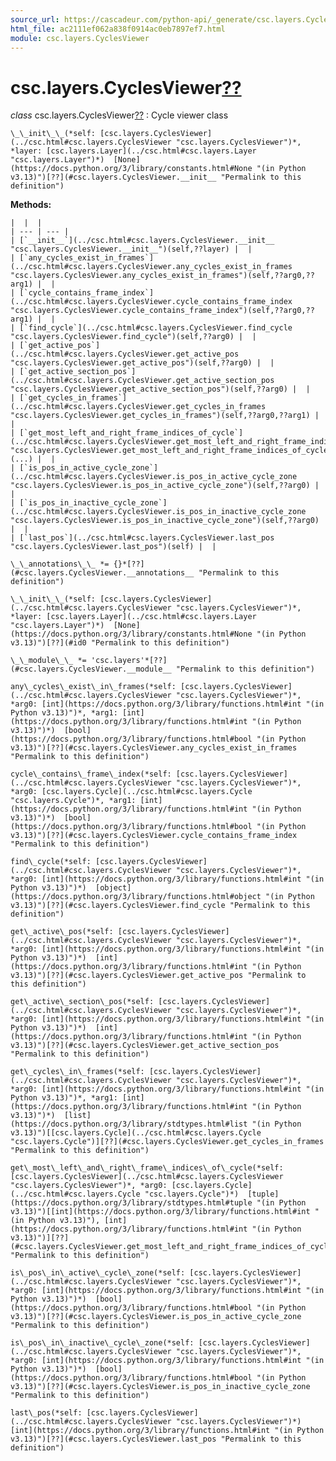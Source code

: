 ```yaml
---
source_url: https://cascadeur.com/python-api/_generate/csc.layers.CyclesViewer.html
html_file: ac2111ef062a838f0914ac0eb7897ef7.html
module: csc.layers.CyclesViewer
---
```


# csc.layers.CyclesViewer[??](#csc-layers-cyclesviewer "Permalink to this heading")

*class* csc.layers.CyclesViewer[??](#csc.layers.CyclesViewer "Permalink to this definition")
:   Cycle viewer class

    \_\_init\_\_(*self: [csc.layers.CyclesViewer](../csc.html#csc.layers.CyclesViewer "csc.layers.CyclesViewer")*, *layer: [csc.layers.Layer](../csc.html#csc.layers.Layer "csc.layers.Layer")*)  [None](https://docs.python.org/3/library/constants.html#None "(in Python v3.13)")[??](#csc.layers.CyclesViewer.__init__ "Permalink to this definition")

    
**Methods:**

    |  |  |
    | --- | --- |
    | [`__init__`](../csc.html#csc.layers.CyclesViewer.__init__ "csc.layers.CyclesViewer.__init__")(self,??layer) |  |
    | [`any_cycles_exist_in_frames`](../csc.html#csc.layers.CyclesViewer.any_cycles_exist_in_frames "csc.layers.CyclesViewer.any_cycles_exist_in_frames")(self,??arg0,??arg1) |  |
    | [`cycle_contains_frame_index`](../csc.html#csc.layers.CyclesViewer.cycle_contains_frame_index "csc.layers.CyclesViewer.cycle_contains_frame_index")(self,??arg0,??arg1) |  |
    | [`find_cycle`](../csc.html#csc.layers.CyclesViewer.find_cycle "csc.layers.CyclesViewer.find_cycle")(self,??arg0) |  |
    | [`get_active_pos`](../csc.html#csc.layers.CyclesViewer.get_active_pos "csc.layers.CyclesViewer.get_active_pos")(self,??arg0) |  |
    | [`get_active_section_pos`](../csc.html#csc.layers.CyclesViewer.get_active_section_pos "csc.layers.CyclesViewer.get_active_section_pos")(self,??arg0) |  |
    | [`get_cycles_in_frames`](../csc.html#csc.layers.CyclesViewer.get_cycles_in_frames "csc.layers.CyclesViewer.get_cycles_in_frames")(self,??arg0,??arg1) |  |
    | [`get_most_left_and_right_frame_indices_of_cycle`](../csc.html#csc.layers.CyclesViewer.get_most_left_and_right_frame_indices_of_cycle "csc.layers.CyclesViewer.get_most_left_and_right_frame_indices_of_cycle")(...) |  |
    | [`is_pos_in_active_cycle_zone`](../csc.html#csc.layers.CyclesViewer.is_pos_in_active_cycle_zone "csc.layers.CyclesViewer.is_pos_in_active_cycle_zone")(self,??arg0) |  |
    | [`is_pos_in_inactive_cycle_zone`](../csc.html#csc.layers.CyclesViewer.is_pos_in_inactive_cycle_zone "csc.layers.CyclesViewer.is_pos_in_inactive_cycle_zone")(self,??arg0) |  |
    | [`last_pos`](../csc.html#csc.layers.CyclesViewer.last_pos "csc.layers.CyclesViewer.last_pos")(self) |  |

    \_\_annotations\_\_ *= {}*[??](#csc.layers.CyclesViewer.__annotations__ "Permalink to this definition")

    \_\_init\_\_(*self: [csc.layers.CyclesViewer](../csc.html#csc.layers.CyclesViewer "csc.layers.CyclesViewer")*, *layer: [csc.layers.Layer](../csc.html#csc.layers.Layer "csc.layers.Layer")*)  [None](https://docs.python.org/3/library/constants.html#None "(in Python v3.13)")[??](#id0 "Permalink to this definition")

    \_\_module\_\_ *= 'csc.layers'*[??](#csc.layers.CyclesViewer.__module__ "Permalink to this definition")

    any\_cycles\_exist\_in\_frames(*self: [csc.layers.CyclesViewer](../csc.html#csc.layers.CyclesViewer "csc.layers.CyclesViewer")*, *arg0: [int](https://docs.python.org/3/library/functions.html#int "(in Python v3.13)")*, *arg1: [int](https://docs.python.org/3/library/functions.html#int "(in Python v3.13)")*)  [bool](https://docs.python.org/3/library/functions.html#bool "(in Python v3.13)")[??](#csc.layers.CyclesViewer.any_cycles_exist_in_frames "Permalink to this definition")

    cycle\_contains\_frame\_index(*self: [csc.layers.CyclesViewer](../csc.html#csc.layers.CyclesViewer "csc.layers.CyclesViewer")*, *arg0: [csc.layers.Cycle](../csc.html#csc.layers.Cycle "csc.layers.Cycle")*, *arg1: [int](https://docs.python.org/3/library/functions.html#int "(in Python v3.13)")*)  [bool](https://docs.python.org/3/library/functions.html#bool "(in Python v3.13)")[??](#csc.layers.CyclesViewer.cycle_contains_frame_index "Permalink to this definition")

    find\_cycle(*self: [csc.layers.CyclesViewer](../csc.html#csc.layers.CyclesViewer "csc.layers.CyclesViewer")*, *arg0: [int](https://docs.python.org/3/library/functions.html#int "(in Python v3.13)")*)  [object](https://docs.python.org/3/library/functions.html#object "(in Python v3.13)")[??](#csc.layers.CyclesViewer.find_cycle "Permalink to this definition")

    get\_active\_pos(*self: [csc.layers.CyclesViewer](../csc.html#csc.layers.CyclesViewer "csc.layers.CyclesViewer")*, *arg0: [int](https://docs.python.org/3/library/functions.html#int "(in Python v3.13)")*)  [int](https://docs.python.org/3/library/functions.html#int "(in Python v3.13)")[??](#csc.layers.CyclesViewer.get_active_pos "Permalink to this definition")

    get\_active\_section\_pos(*self: [csc.layers.CyclesViewer](../csc.html#csc.layers.CyclesViewer "csc.layers.CyclesViewer")*, *arg0: [int](https://docs.python.org/3/library/functions.html#int "(in Python v3.13)")*)  [int](https://docs.python.org/3/library/functions.html#int "(in Python v3.13)")[??](#csc.layers.CyclesViewer.get_active_section_pos "Permalink to this definition")

    get\_cycles\_in\_frames(*self: [csc.layers.CyclesViewer](../csc.html#csc.layers.CyclesViewer "csc.layers.CyclesViewer")*, *arg0: [int](https://docs.python.org/3/library/functions.html#int "(in Python v3.13)")*, *arg1: [int](https://docs.python.org/3/library/functions.html#int "(in Python v3.13)")*)  [list](https://docs.python.org/3/library/stdtypes.html#list "(in Python v3.13)")[[csc.layers.Cycle](../csc.html#csc.layers.Cycle "csc.layers.Cycle")][??](#csc.layers.CyclesViewer.get_cycles_in_frames "Permalink to this definition")

    get\_most\_left\_and\_right\_frame\_indices\_of\_cycle(*self: [csc.layers.CyclesViewer](../csc.html#csc.layers.CyclesViewer "csc.layers.CyclesViewer")*, *arg0: [csc.layers.Cycle](../csc.html#csc.layers.Cycle "csc.layers.Cycle")*)  [tuple](https://docs.python.org/3/library/stdtypes.html#tuple "(in Python v3.13)")[[int](https://docs.python.org/3/library/functions.html#int "(in Python v3.13)"), [int](https://docs.python.org/3/library/functions.html#int "(in Python v3.13)")][??](#csc.layers.CyclesViewer.get_most_left_and_right_frame_indices_of_cycle "Permalink to this definition")

    is\_pos\_in\_active\_cycle\_zone(*self: [csc.layers.CyclesViewer](../csc.html#csc.layers.CyclesViewer "csc.layers.CyclesViewer")*, *arg0: [int](https://docs.python.org/3/library/functions.html#int "(in Python v3.13)")*)  [bool](https://docs.python.org/3/library/functions.html#bool "(in Python v3.13)")[??](#csc.layers.CyclesViewer.is_pos_in_active_cycle_zone "Permalink to this definition")

    is\_pos\_in\_inactive\_cycle\_zone(*self: [csc.layers.CyclesViewer](../csc.html#csc.layers.CyclesViewer "csc.layers.CyclesViewer")*, *arg0: [int](https://docs.python.org/3/library/functions.html#int "(in Python v3.13)")*)  [bool](https://docs.python.org/3/library/functions.html#bool "(in Python v3.13)")[??](#csc.layers.CyclesViewer.is_pos_in_inactive_cycle_zone "Permalink to this definition")

    last\_pos(*self: [csc.layers.CyclesViewer](../csc.html#csc.layers.CyclesViewer "csc.layers.CyclesViewer")*)  [int](https://docs.python.org/3/library/functions.html#int "(in Python v3.13)")[??](#csc.layers.CyclesViewer.last_pos "Permalink to this definition")